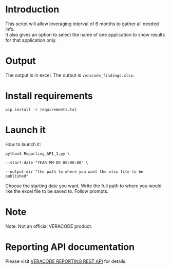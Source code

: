 # Introduction
This script will allow leveraging interval of 6 months to gather all needed info.  
It also gives an option to select the name of one application to show results for that application only.

# Output
The output is in excel.
The output is `veracode_findings.xlsx`.

# Install requirements
`pip install -r requirements.txt`

# Launch it
How to launch it:

`python3 Reporting_API_1.py \`

`--start-date "YEAR-MM-DD 00:00:00" \`

`--output-dir "the path to where you want the xlsx file to be published"`

Choose the starting date you want.
Write the full path to where you would like the excel file to be saved to.
Follow prompts.

# Note
  Note: Not an official VERACODE product.

# Reporting API documentation
Please visit [VERACODE REPORTING REST API](https://docs.veracode.com/r/Reporting_REST_API) for details.
